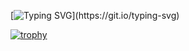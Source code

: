 [![Typing SVG](https://readme-typing-svg.herokuapp.com?font=Fira+Code&duration=3500&pause=3000&color=00B101&background=000000&width=435&lines=I'm+not+smart%2C+I+just+wear+glasses.)](https://git.io/typing-svg)

[![trophy](https://github-profile-trophy.vercel.app/?username=andrey-nee&theme=onedark)](https://github.com/ryo-ma/github-profile-trophy)

<!--
**andrey-nee/andrey-nee** is a ✨ _special_ ✨ repository because its `README.md` (this file) appears on your GitHub profile.

Here are some ideas to get you started:

- 🔭 I’m currently working on ...
- 🌱 I’m currently learning ...
- 👯 I’m looking to collaborate on ...
- 🤔 I’m looking for help with ...
- 💬 Ask me about ...
- 📫 How to reach me: ...
- 😄 Pronouns: ...
- ⚡ Fun fact: ...
-->
